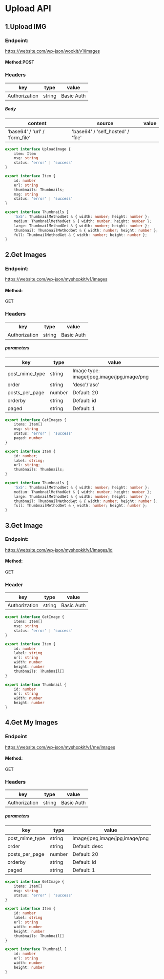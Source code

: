 # Upload API

## 1.Upload IMG

### Endpoint:

https://website.com/wp-json/wookit/v1/images

#### Method:POST

### Headers

key | type | value
--- | --- | ---
Authorization | string | Basic Auth

##### Body

content | source | value
--- | --- | ---
'base64' / 'url' / 'form_file' | 'base64' / 'self_hosted' / 'file'

````ts
export interface UploadImage {
    item: Item
    msg: string
    status: 'error' | 'success'
}

export interface Item {
    id: number
    url: string
    thumbnails: Thumbnails;
    msg: string
    status: 'error' | 'success'
}

export interface Thumbnails {
    '5x5': ThumbnailMethodGet & { width: number; height: number };
    medium: ThumbnailMethodGet & { width: number; height: number };
    large: ThumbnailMethodGet & { width: number; height: number };
    thumbnail: ThumbnailMethodGet & { width: number; height: number };
    full: ThumbnailMethodGet & { width: number; height: number };
}
````

## 2.Get Images

### Endpoint:

https://website.com/wp-json/myshopkit/v1/images

#### Method:

GET

### Headers

key | type | value
--- | --- | ---
Authorization | string | Basic Auth

##### parameters

key | type | value
--- | --- | ---
post_mime_type | string | Image type: image/jpeg,image/jpg,image/png
order | string | 'desc'/'asc'
posts_per_page | number | Default: 20
orderby | string |  Default: id
paged | string |  Default: 1

````ts
export interface GetImages {
    items: Item[]
    msg: string
    status: 'error' | 'success'
    paged: number
}

export interface Item {
    id: number;
    label: string;
    url: string;
    thumbnails: Thumbnails;
}

export interface Thumbnails {
    '5x5': ThumbnailMethodGet & { width: number; height: number };
    medium: ThumbnailMethodGet & { width: number; height: number };
    large: ThumbnailMethodGet & { width: number; height: number };
    thumbnail: ThumbnailMethodGet & { width: number; height: number };
    full: ThumbnailMethodGet & { width: number; height: number };
}


````

## 3.Get Image

### Endpoint:

https://website.com/wp-json/myshopkit/v1/images/id

#### Method:
GET

### Header

key | type | value
--- | --- | ---
Authorization | string | Basic Auth

````ts
export interface GetImage {
    items: Item[]
    msg: string
    status: 'error' | 'success'
}

export interface Item {
    id: number
    label: string
    url: string
    width: number
    height: number
    thumbnails: Thumbnail[]
}

export interface Thumbnail {
    id: number
    url: string
    width: number
    height: number
}
````

## 4.Get My Images

### Endpoint
https://website.com/wp-json/myshopkit/v1/me/images

#### Method:
GET

### Headers

key | type | value
--- | --- | ---
Authorization | string | Basic Auth

##### parameters

key | type | value
--- | --- | ---
post_mime_type | string | image/jpeg,image/jpg,image/png
order | string | Default: desc
posts_per_page | number | Default: 20
orderby | string |  Default: id
paged | string |  Default: 1

````ts
export interface GetImage {
    items: Item[]
    msg: string
    status: 'error' | 'success'
}

export interface Item {
    id: number
    label: string
    url: string
    width: number
    height: number
    thumbnails: Thumbnail[]
}

export interface Thumbnail {
    id: number
    url: string
    width: number
    height: number
}
````
